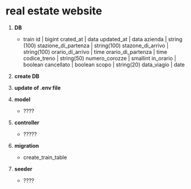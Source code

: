 # real estate website
1. **DB**
    - train
        id | bigint
        crated_at | data
        updated_at | data
        azienda | string (100)
        stazione_di_partenza | string(100)
        stazone_di_arrivo | string(100)
        orario_di_arrivo | time
        orario_di_partenza | time
        codice_treno | string(50)
        numero_corozze | smallint
        in_orario | boolean
        cancellato | boolean
        scopo | string(20)
        data_viagio | date
1. **create DB**
1. **update of .env file**

1. **model**
    - ????
1. **controller**
    - ?????
1. **migration**
    - create_train_table
1. **seeder**
    - ????
